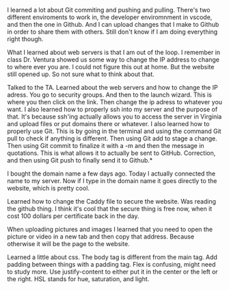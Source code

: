 I learned a lot about Git commiting and pushing and pulling.  There's two different enviroments to work in, the developer enviromnment in vscode, and then the one in Github.  And I can upload changes that I make to Github in order to share them with others.  Still don't know if I am doing everything right though.

What I learned about web servers is that I am out of the loop.  I remember in class Dr. Ventura showed us some way to change the IP address to change to where ever you are.  I could not figure this out at home.  But the website still opened up.  So not sure what to think about that.

Talked to the TA.  Learned about the web servers and how to change the IP adress.  You go to security groups.  And then to the launch wizard.  This is where you then click on the link.  Then change the ip adress to whatever you want.  I also learned how to properly ssh into my server and the purpose of that.  It's because ssh'ing actually allows you to access the server in Virginia and upload files or put domains there or whatever.  I also learned how to properly use Git.  This is by going in the terminal and using the command Git pull to check if anything is different.  Then using Git add to stage a change.  Then using Git commit to finalize it with a -m and then the message in quotations.  This is what allows it to actually be sent to GitHub.  Correction, and then using Git push to finally send it to Github.*

I bought the domain name a few days ago.  Today I actually connected the name to my server.  Now if I type in the domain name it goes directly to the website, which is pretty cool.

Learned how to change the Caddy file to secure the website.  Was reading the github thing.  I think it's cool that the secure thing is free now, when it cost 100 dollars per certificate back in the day.

When uploading pictures and images I learned that you need to open the picture or video in a new tab and then copy that address.  Because otherwise it will be the page to the website.

Learned a little about css.  The body tag is different from the main tag. Add padding between things with a padding tag.  Flex is confusing, might need to study more.  Use justify-content to either put it in the center or the left or the right.  HSL stands for hue, saturation, and light.
